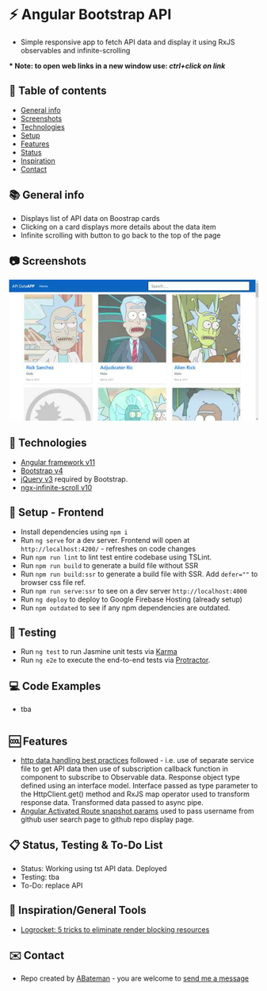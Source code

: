 # :zap: Angular Bootstrap API

* Simple responsive app to fetch API data and display it using RxJS observables and infinite-scrolling

**\* Note: to open web links in a new window use: _ctrl+click on link_**

## :page_facing_up: Table of contents

* [General info](#general-info)
* [Screenshots](#screenshots)
* [Technologies](#technologies)
* [Setup](#setup)
* [Features](#features)
* [Status](#status)
* [Inspiration](#inspiration)
* [Contact](#contact)

## :books: General info

* Displays list of API data on Boostrap cards
* Clicking on a card displays more details about the data item
* Infinite scrolling with button to go back to the top of the page

## :camera: Screenshots

![screenshot](./img/api.jpg)

## :signal_strength: Technologies

* [Angular framework v11](https://angular.io/)
* [Bootstrap v4](https://getbootstrap.com/)
* [jQuery v3](https://jquery.com/download/) required by Bootstrap.
* [ngx-infinite-scroll v10](https://www.npmjs.com/package/ngx-infinite-scroll)

## :floppy_disk: Setup - Frontend

* Install dependencies using `npm i`
* Run `ng serve` for a dev server. Frontend will open at `http://localhost:4200/` - refreshes on code changes
* Run `npm run lint` to lint test entire codebase using TSLint.
* Run `npm run build` to generate a build file without SSR
* Run `npm run build:ssr` to generate a build file with SSR. Add `defer=""` to browser css file ref.
* Run `npm run serve:ssr` to see on a dev server `http://localhost:4000`
* Run `ng deploy` to deploy to Google Firebase Hosting (already setup)
* Run `npm outdated` to see if any npm dependencies are outdated.

## :wrench: Testing

* Run `ng test` to run Jasmine unit tests via [Karma](https://karma-runner.github.io)
* Run `ng e2e` to execute the end-to-end tests via [Protractor](http://www.protractortest.org/).

## :computer: Code Examples

* tba

```typescript

```

## :cool: Features

* [http data handling best practices](https://angular.io/guide/http) followed - i.e. use of separate service file to get API data then use of subscription callback function in component to subscribe to Observable data. Response object type defined using an interface model. Interface passed as type parameter to the HttpClient.get() method and RxJS map operator used to transform response data. Transformed data passed to async pipe.
* [Angular Activated Route snapshot params](https://angular.io/api/router/ActivatedRoute) used to pass username from github user search page to github repo display page.

## :clipboard: Status, Testing & To-Do List

* Status: Working using tst API data. Deployed
* Testing: tba
* To-Do: replace API

## :clap: Inspiration/General Tools

* [Logrocket: 5 tricks to eliminate render blocking resources](https://blog.logrocket.com/5-tricks-to-eliminate-render-blocking-resources/)

## :envelope: Contact

* Repo created by [ABateman](https://www.andrewbateman.org) - you are welcome to [send me a message](https://andrewbateman.org/contact)
